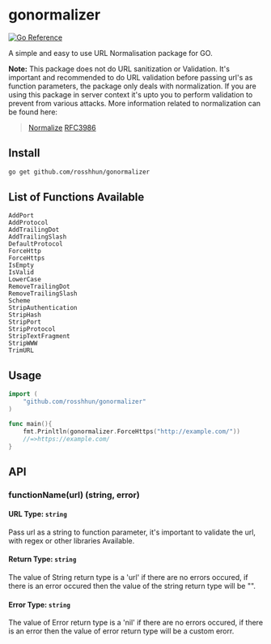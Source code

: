 # gonormalizer
[![Go Reference](https://pkg.go.dev/badge/github.com/rosshhun/gonormalizer.svg)](https://pkg.go.dev/github.com/rosshhun/gonormalizer)

A simple and easy to use URL Normalisation package for GO.

**Note:** This package does not do URL sanitization or Validation. It's important and recommended to do URL validation before passing url's as function parameters, the package only deals with normalization. If you are using this package in server context it's upto you to perform validation to prevent from various attacks. More information related to normalization can be found here:
> [Normalize](https://en.wikipedia.org/wiki/URL_normalization)
> [RFC3986](https://www.ietf.org/rfc/rfc3986.txt)

## Install

```sh
go get github.com/rosshhun/gonormalizer
```

## List of Functions Available
```
AddPort
AddProtocol
AddTrailingDot
AddTrailingSlash
DefaultProtocol
ForceHttp
ForceHttps
IsEmpty
IsValid
LowerCase
RemoveTrailingDot
RemoveTrailingSlash
Scheme
StripAuthentication
StripHash
StripPort
StripProtocol
StripTextFragment
StripWWW
TrimURL

```

## Usage

```go
import (
	"github.com/rosshhun/gonormalizer"
)

func main(){
	fmt.Prinltln(gonormalizer.ForceHttps("http://example.com/"))
	//=>https://example.com/
}

```

## API

### functionName(url) (string, error)

#### URL Type: `string`
Pass url as a string to function parameter, it's important to validate the url, with regex or other libraries Available.
#### Return Type: `string`
The value of String return type is a 'url' if there are no errors occured, if there is an error occured then the value of the string return type will be "".
#### Error Type: `string`
The value of Error return type is a 'nil' if there are no errors occured, if there is an error then the value of error return type  will be a custom erorr.